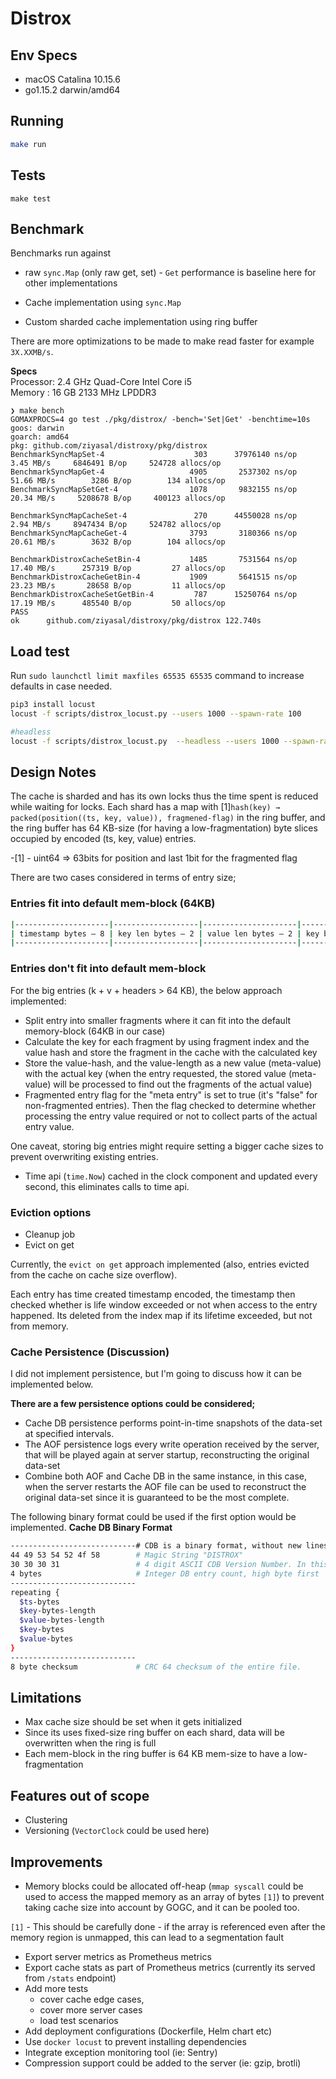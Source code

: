 Distrox
==========

## Env Specs
- macOS Catalina 10.15.6
- go1.15.2 darwin/amd64

## Running
```sh
make run
```

## Tests
```
make test
```

## Benchmark
Benchmarks run against 
- raw `sync.Map` (only raw get, set) - 
`Get` performance is baseline here for other implementations

- Cache implementation using `sync.Map`
- Custom sharded cache implementation using ring buffer

There are more optimizations to be made to make read faster for example `3X.XXMB/s`.

**Specs**  
Processor: 2.4 GHz Quad-Core Intel Core i5  
Memory   : 16 GB 2133 MHz LPDDR3  

```
❯ make bench
GOMAXPROCS=4 go test ./pkg/distrox/ -bench='Set|Get' -benchtime=10s
goos: darwin
goarch: amd64
pkg: github.com/ziyasal/distroxy/pkg/distrox
BenchmarkSyncMapSet-4              	     303	  37976140 ns/op	   3.45 MB/s	 6846491 B/op	  524728 allocs/op
BenchmarkSyncMapGet-4              	    4905	   2537302 ns/op	  51.66 MB/s	    3286 B/op	     134 allocs/op
BenchmarkSyncMapSetGet-4           	    1078	   9832155 ns/op	  20.34 MB/s	 5208678 B/op	  400123 allocs/op

BenchmarkSyncMapCacheSet-4         	     270	  44550028 ns/op	   2.94 MB/s	 8947434 B/op	  524782 allocs/op
BenchmarkSyncMapCacheGet-4         	    3793	   3180366 ns/op	  20.61 MB/s	    3632 B/op	     104 allocs/op

BenchmarkDistroxCacheSetBin-4      	    1485	   7531564 ns/op	  17.40 MB/s	  257319 B/op	      27 allocs/op
BenchmarkDistroxCacheGetBin-4      	    1909	   5641515 ns/op	  23.23 MB/s	   28658 B/op	      11 allocs/op
BenchmarkDistroxCacheSetGetBin-4   	     787	  15250764 ns/op	  17.19 MB/s	  485540 B/op	      50 allocs/op
PASS
ok  	github.com/ziyasal/distroxy/pkg/distrox	122.740s
```

## Load test
Run `sudo launchctl limit maxfiles 65535 65535` command to increase defaults in case needed.

```sh
pip3 install locust
locust -f scripts/distrox_locust.py --users 1000 --spawn-rate 100

#headless
locust -f scripts/distrox_locust.py  --headless --users 1000 --spawn-rate 100 --run-time 5m
```

## Design Notes
The cache is sharded and has its own locks thus the time spent is reduced
while waiting for locks. Each shard has a map with [1]`hash(key) → packed(position((ts, key, value)), fragmened-flag)`
in the ring buffer, and the ring buffer has 64 KB-size (for having a low-fragmentation) byte slices occupied
by encoded (ts, key, value) entries.

-[1] - uint64 =>  63bits for position and last 1bit for the fragmented flag

There are two cases considered in terms of entry size; 
### Entries fit into default mem-block (64KB)
```sh
|---------------------|-------------------|---------------------|-----------|-------------|
| timestamp bytes — 8 | key len bytes — 2 | value len bytes — 2 | key bytes | value bytes |
|---------------------|-------------------|---------------------|-----------|-------------|
```

### Entries don't fit into default mem-block
For the big entries (k + v + headers > 64 KB), the below approach implemented:
* Split entry into smaller fragments where it can fit into the default memory-block (64KB in our case)
* Calculate the key for each fragment by using fragment index and the value hash and
store the fragment in the cache with the calculated key
* Store the value-hash, and the value-length as a new value (meta-value) with the actual key
(when the entry requested, the stored value (meta-value) will be processed to find out 
the fragments of the actual value)
* Fragmented entry flag for the "meta entry" is set to true (it's "false" for non-fragmented entries). 
Then the flag checked to determine whether processing the entry value required 
or not to collect parts of the actual entry value.

One caveat, storing big entries might require setting a bigger cache sizes to prevent overwriting existing entries.

- Time api (`time.Now`) cached in the clock component and updated every second, this eliminates calls to time api.

### Eviction options
- Cleanup job
- Evict on get

Currently, the `evict on get` approach implemented (also, entries
evicted from the cache on cache size overflow).

Each entry has time created timestamp encoded, the timestamp then
checked whether is life window exceeded or not when access to the
entry happened.  Its deleted from the index map if its lifetime
exceeded, but not from memory.


### Cache Persistence (Discussion)
I did not implement persistence, but I'm going to discuss how it can be implemented below.

**There are a few persistence options could be considered;**  
- Cache DB persistence performs point-in-time snapshots of the data-set at specified intervals.
- The AOF persistence logs every write operation received by the server, that will be played again at server startup,
reconstructing the original data-set
- Combine both AOF and Cache DB in the same instance, in this case, when the server restarts
the AOF file can be used to reconstruct the original data-set since it is guaranteed to be the most complete.

The following binary format could be used if the first option would be implemented.
**Cache DB Binary Format**  

```sh
----------------------------# CDB is a binary format, without new lines or spaces in the file.
44 49 53 54 52 4f 58        # Magic String "DISTROX"
30 30 30 31                 # 4 digit ASCII CDB Version Number. In this case, version = "0001" = 1
4 bytes                     # Integer DB entry count, high byte first
----------------------------
repeating {
  $ts-bytes
  $key-bytes-length
  $value-bytes-length
  $key-bytes
  $value-bytes
}
----------------------------
8 byte checksum             # CRC 64 checksum of the entire file.
```

## Limitations
- Max cache size should be set when it gets initialized
- Since its uses fixed-size ring buffer on each shard, data will be overwritten when the ring is full
- Each mem-block in the ring buffer is 64 KB mem-size to have a low-fragmentation

## Features out of scope
 - Clustering
 - Versioning (`VectorClock` could be used here)

## Improvements
- Memory blocks could be allocated off-heap
 (`mmap syscall` could be used to access the mapped memory as an array of bytes `[1]`) to prevent taking
 cache size into account by GOGC, and it can be pooled too.

`[1]` - This should be carefully done - if the array is referenced even after
 the memory region is unmapped, this can lead to a segmentation fault
- Export server metrics as Prometheus metrics
- Export cache stats as part of Prometheus metrics (currently its served from `/stats` endpoint)
- Add more tests 
   * cover cache edge cases, 
   * cover more server cases   
   * load test scenarios
- Add deployment configurations (Dockerfile, Helm chart etc)
- Use `docker locust` to prevent installing dependencies
- Integrate exception monitoring tool (ie: Sentry)
- Compression support could be added to the server (ie: gzip, brotli)
